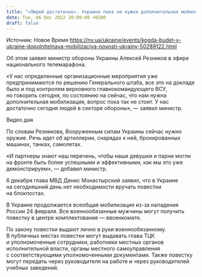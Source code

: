 ```yaml
---
title: "«Людей достаточно». Украине пока не нужна дополнительная мобилизация — Резников"
date: Tue, 06 Dec 2022 20:09:00 +0200
draft: false
---
```

Источник: Новое Время https://nv.ua/ukraine/events/kogda-budet-v-ukraine-dopolnitelnaya-mobilizaciya-novosti-ukrainy-50289122.html


 Об этом заявил министр обороны Украины Алексей Резников в эфире национального телемарафона.

«У нас определенные организационные мероприятия уже предпринимаются по решению Генерального штаба, все это на докладе было и под контролем верховного главнокомандующего ВСУ, но говорить сегодня, по состоянию на сейчас, что нам нужна дополнительная мобилизация, вопрос пока так не стоит. У нас достаточно сегодня людей в секторе обороны», — заявил министр.

 Видео дня   

По словам Резникова, Вооруженным силам Украины сейчас нужно оружие. Речь идет об артиллерии, снарядах к ней, бронированных машинах, танках, самолетах.

«И партнеры знают наш перечень, чтобы наши девушки и парни могли на фронте быть более успешными и эффективными, как мы это уже демонстрируем», — добавил министр.

6 декабря глава МВД Денис Монастырский заявил, что в Украине на сегодняшний день нет необходимости вручать повестки на блокпостах.

В Украине продолжается всеобщая мобилизация из-за нападения России 24 февраля. Все военнообязанные мужчины могут получить повестку в центре комплектования — ввоенкомате.

По закону повестки выдают лично в руки военнообязанному. В публичных местах повестки могут выдавать глава ТЦК и уполномоченные сотрудники, работники местных органов исполнительной власти, органы местного самоуправления с соответствующими уполномоченными документами. Также повестку могут передать через руководителя на работе и через руководителей учебных заведений.
